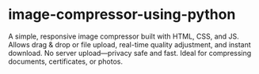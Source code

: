 # image-compressor-using-python
A simple, responsive image compressor built with HTML, CSS, and JS. Allows drag &amp; drop or file upload, real-time quality adjustment, and instant download. No server upload—privacy safe and fast. Ideal for compressing documents, certificates, or photos.
